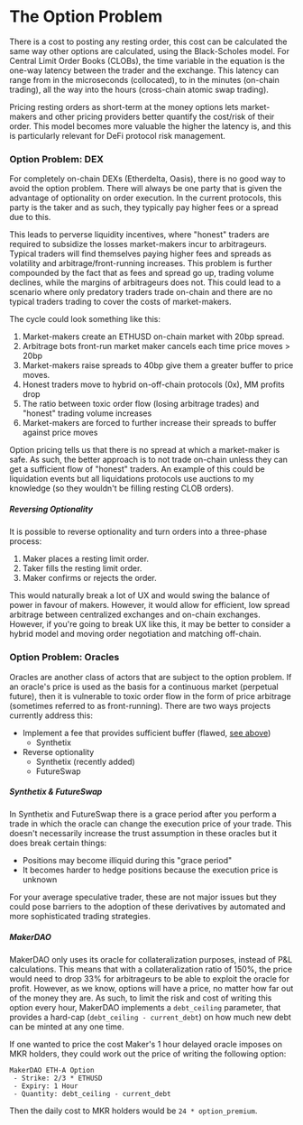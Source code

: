 # The Option Problem
There is a cost to posting any resting order, this cost can be calculated the same way other options are calculated, using the Black-Scholes model. For Central Limit Order Books (CLOBs), the time variable in the equation is the one-way latency between the trader and the exchange. This latency can range from in the microseconds (collocated), to in the minutes (on-chain trading), all the way into the hours (cross-chain atomic swap trading).

Pricing resting orders as short-term at the money options lets market-makers and other pricing providers better quantify the cost/risk of their order. This model becomes more valuable the higher the latency is, and this is particularly relevant for DeFi protocol risk management.

### Option Problem: DEX
For completely on-chain DEXs (Etherdelta, Oasis), there is no good way to avoid the option problem. There will always be one party that is given the advantage of optionality on order execution. In the current protocols, this party is the taker and as such, they typically pay higher fees or a spread due to this.

This leads to perverse liquidity incentives, where "honest" traders are required to subsidize the losses market-makers incur to arbitrageurs. Typical traders will find themselves paying higher fees and spreads as volatility and arbitrage/front-running increases. This problem is further compounded by the fact that as fees and spread go up, trading volume declines, while the margins of arbitrageurs does not. This could lead to a scenario where only predatory traders trade on-chain and there are no typical traders trading to cover the costs of market-makers.

The cycle could look something like this:
1. Market-makers create an ETHUSD on-chain market with 20bp spread.
2. Arbitrage bots front-run market maker cancels each time price moves > 20bp
3. Market-makers raise spreads to 40bp give them a greater buffer to price moves.
4. Honest traders move to hybrid on-off-chain protocols (0x), MM profits drop
5. The ratio between toxic order flow (losing arbitrage trades) and "honest" trading volume increases
6. Market-makers are forced to further increase their spreads to buffer against price moves

<a name="option-pricing"></a>Option pricing tells us that there is no spread at which a market-maker is safe. As such, the better approach is to not trade on-chain unless they can get a sufficient flow of "honest" traders. An example of this could be liquidation events but all liquidations protocols use auctions to my knowledge (so they wouldn't be filling resting CLOB orders).

##### Reversing Optionality
It is possible to reverse optionality and turn orders into a three-phase process:

1. Maker places a resting limit order.
2. Taker fills the resting limit order.
3. Maker confirms or rejects the order.

This would naturally break a lot of UX and would swing the balance of power in favour of makers. However, it would allow for efficient, low spread arbitrage between centralized exchanges and on-chain exchanges. However, if you're going to break UX like this, it may be better to consider a hybrid model and moving order negotiation and matching off-chain.

### Option Problem: Oracles
Oracles are another class of actors that are subject to the option problem. If an oracle's price is used as the basis for a continuous market (perpetual future), then it is vulnerable to toxic order flow in the form of price arbitrage (sometimes referred to as front-running). There are two ways projects currently address this:
 - Implement a fee that provides sufficient buffer (flawed, [see above](#option-pricing))
   - Synthetix
 - Reverse optionality
   - Synthetix (recently added)
   - FutureSwap

##### Synthetix & FutureSwap
In Synthetix and FutureSwap there is a grace period after you perform a trade in which the oracle can change the execution price of your trade. This doesn't necessarily increase the trust assumption in these oracles but it does break certain things:
 - Positions may become illiquid during this "grace period"
 - It becomes harder to hedge positions because the execution price is unknown
  
For your average speculative trader, these are not major issues but they could pose barriers to the adoption of these derivatives by automated and more sophisticated trading strategies.

##### MakerDAO
MakerDAO only uses its oracle for collateralization purposes, instead of P&L calculations. This means that with a collateralization ratio of 150%, the price would need to drop 33% for arbitrageurs to be able to exploit the oracle for profit. However, as we know, options will have a price, no matter how far out of the money they are. As such, to limit the risk and cost of writing this option every hour, MakerDAO implements a `debt_ceiling` parameter, that provides a hard-cap (`debt_ceiling - current_debt`) on how much new debt can be minted at any one time.

If one wanted to price the cost Maker's 1 hour delayed oracle imposes on MKR holders, they could work out the price of writing the following option:

```
MakerDAO ETH-A Option
 - Strike: 2/3 * ETHUSD
 - Expiry: 1 Hour
 - Quantity: debt_ceiling - current_debt
```

Then the daily cost to MKR holders would be `24 * option_premium`.